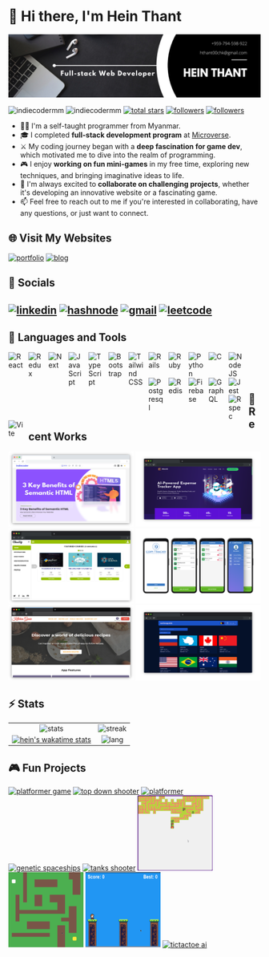# 👋 Hi there, I'm Hein Thant

![Cover photo](cover-banner.png 'Hein Thant')

<p align="left"> 
<img src="https://komarev.com/ghpvc/?username=IndieCoderMM&color=dc143c&style=for-the-badge&label=Views" alt="indiecodermm" />
<img src="https://custom-icon-badges.demolab.com/badge/dynamic/json?logo=fire&logoColor=yellow&color=orange&label=Streak&style=for-the-badge&query=%24.currentStreak.length&url=https%3A%2F%2Fstreak-stats.demolab.com%2F%3Fuser%3DIndieCoderMM%26type%3Djson" alt="indiecodermm" />
<a href="https://github.com/IndieCoderMM?tab=repositories&sort=stargazers"><img alt="total stars" title="Total stars on GitHub" src="https://custom-icon-badges.demolab.com/github/stars/IndieCoderMM?color=55960c&style=for-the-badge&labelColor=488207&logo=star"/></a>
 <a href="https://github.com/IndieCoderMM?tab=followers"><img alt="followers" title="Follow me on Github" src="https://custom-icon-badges.demolab.com/github/followers/IndieCoderMM?color=236ad3&labelColor=1155ba&style=for-the-badge&logo=person-add&label=Follow&logoColor=white"/></a>
 <a href="https://wakatime.com/@da07faa5-4452-4d71-9ea6-6318e12c8883"><img alt="followers" title="Total coding time since Feb 27, 2023" src="https://wakatime.com/badge/user/da07faa5-4452-4d71-9ea6-6318e12c8883.svg?style=for-the-badge"/></a>
</p>
 
- 👨‍🚀 I'm a self-taught programmer from Myanmar.
- 🎓 I completed **full-stack development program** at [Microverse](https://github.com/microverseinc).
- ⚔ My coding journey began with a **deep fascination for game dev**, which motivated me to dive into the realm of programming.
- 🎮 I enjoy **working on fun mini-games** in my free time, exploring new techniques, and bringing imaginative ideas to life.
- 🤝 I'm always excited to **collaborate on challenging projects**, whether it's developing an innovative website or a fascinating game.
- 📫 Feel free to reach out to me if you're interested in collaborating, have any questions, or just want to connect.

## 🌐 Visit My Websites 

<a href="https://heinthantoo.me" target="_blank" rel="noreferrer"><img alt="portfolio" title="My Portfolio" src="https://custom-icon-badges.demolab.com/badge/Portfolio-692be2?style=for-the-badge&logo=rocket&logoColor=white"/></a>
<a href="https://www.indiecoder.tech" target="_blank" rel="noreferrer"><img alt="blog" title="My Blog" src="https://custom-icon-badges.demolab.com/badge/Blog-11a6a6?style=for-the-badge&logo=rss&logoColor=white"/></a>

## 📌 Socials

<a href="https://linkedin.com/in/hthantoo" target="_blank" rel="noreferrer"><img alt="linkedin" title="Connect on LinkedIn" src="https://custom-icon-badges.demolab.com/badge/LinkedIn-0077B5?style=for-the-badge&logo=linkedin&logoColor=white"/></a>
<a href="https://hashnode.com/@Heinthant" target="_blank" rel="noreferrer"><img alt="hashnode" title="Follow me on HashNode" src="https://img.shields.io/badge/Hashnode-2962FF?style=for-the-badge&logo=hashnode&logoColor=white"/></a>
<a href="mailto:hthant00chk@gmail.com" target="_blank" rel="noreferrer"><img alt="gmail" title="Contact Me" src="https://img.shields.io/badge/Gmail-D14836?style=for-the-badge&logo=gmail&logoColor=white"/></a>
<a href="https://leetcode.com/IndieCoderMM/"><img alt="leetcode" title="LeetCode" src="https://img.shields.io/badge/-LeetCode-FFA116?style=for-the-badge&logo=LeetCode&logoColor=black" /></a>
---

## 🧰 Languages and Tools
<!-- Front End  -->
<img align="left" alt="React" width="30px" style="padding-right:10px;" src="https://cdn.jsdelivr.net/gh/devicons/devicon/icons/react/react-original.svg" />
<img align="left" alt="Redux" width="30px" style="padding-right:10px;"  src="https://cdn.jsdelivr.net/gh/devicons/devicon/icons/redux/redux-original.svg" />
<img align="left" alt="Next" width="30px" style="padding-right:10px;" src="https://cdn.jsdelivr.net/gh/devicons/devicon/icons/nextjs/nextjs-original.svg" />
<img align="left" alt="JavaScript" width="30px" style="padding-right:10px;" src="https://cdn.jsdelivr.net/gh/devicons/devicon/icons/javascript/javascript-plain.svg" />
<img align="left" alt="TypeScript" width="30px" style="padding-right:10px;" src="https://cdn.jsdelivr.net/gh/devicons/devicon/icons/typescript/typescript-original.svg" />
<img align="left" alt="Bootstrap" width="30px" style="padding-right:10px;" src="https://cdn.jsdelivr.net/gh/devicons/devicon/icons/bootstrap/bootstrap-original.svg" />
<img align="left" alt="Tailwind CSS" width="30px" style="padding-right:10px;" src="https://cdn.jsdelivr.net/gh/devicons/devicon/icons/tailwindcss/tailwindcss-plain.svg" />

<!-- Back End -->
<img align="left" alt="Rails" width="30px" style="padding-right:10px;" src="https://cdn.jsdelivr.net/gh/devicons/devicon/icons/rails/rails-plain.svg" />
<img align="left" alt="Ruby" width="30px" style="padding-right:10px;" src="https://cdn.jsdelivr.net/gh/devicons/devicon/icons/ruby/ruby-original.svg" />
<img align="left" alt="Python" width="30px" style="padding-right:10px;" src="https://cdn.jsdelivr.net/gh/devicons/devicon/icons/python/python-original.svg" />
<img align="left" alt="C" width="30px" style="padding-right:10px;" src="https://cdn.jsdelivr.net/gh/devicons/devicon/icons/c/c-original.svg" />
<img align="left" alt="NodeJS" width="30px" style="padding-right:10px;" src="https://cdn.jsdelivr.net/gh/devicons/devicon/icons/nodejs/nodejs-original.svg" />
<img align="left" alt="Postgresql" width="30px" style="padding-right:10px;" src="https://cdn.jsdelivr.net/gh/devicons/devicon/icons/postgresql/postgresql-original.svg" />
<img align="left" alt="Redis" width="30px" style="padding-right:10px;" src="https://cdn.jsdelivr.net/gh/devicons/devicon/icons/redis/redis-original.svg" />
<img align="left" alt="Firebase" width="30px" style="padding-right:10px;" src="https://cdn.jsdelivr.net/gh/devicons/devicon/icons/firebase/firebase-plain.svg" />  
<img align="left" alt="GraphQL" width="30px" style="padding-right:10px;" src="https://cdn.jsdelivr.net/gh/devicons/devicon/icons/graphql/graphql-plain.svg" />  

<!-- Tools -->
<img align="left" alt="Jest" width="30px" style="padding-right:10px;"  src="https://cdn.jsdelivr.net/gh/devicons/devicon/icons/jest/jest-plain.svg" />
<img align="left" alt="Rspec" width="30px" style="padding-right:10px;" src="https://cdn.jsdelivr.net/gh/devicons/devicon/icons/rspec/rspec-original.svg" />
<img align="left" alt="Vite" width="30px" style="padding-right:10px;" src="https://raw.githubusercontent.com/danielcranney/readme-generator/main/public/icons/skills/vite-colored.svg" />
<br/><br/><br/>

## 🚀 Recent Works
<div width="100%" align="left">
 <a href="https://github.com/IndieCoderMM/indiecoder-blog" target="_blank" rel="noreferrer"><img src="https://raw.githubusercontent.com/IndieCoderMM/indiecoder-blog/main/app_screenshot.png" alt="Personal Blog" title="Blog Website Built with Next.js" width="250" height="150"></a>
 <a href="https://github.com/IndieCoderMM/dev-hub/tree/billio-landing" target="_blank" rel="noreferrer"><img src="https://raw.githubusercontent.com/IndieCoderMM/dev-hub/billio-landing/screenshot.png" alt="Modern landing page with Next.js" title="Billio AI-powered Expense Tracker" width="250" height="150"></a>
 <a href="https://github.com/IndieCoderMM/e-learning-academy" target="_blank" rel="noreferrer"><img src="https://raw.githubusercontent.com/IndieCoderMM/e-learning-academy/dev/app_screenshot1.png" alt="ELearning App" title="ClassUp" width=250 height=150></a>
 <a href="https://github.com/IndieCoderMM/coin-trackr" target="_blank" rel="noreferrer"><img src="https://raw.githubusercontent.com/IndieCoderMM/coin-trackr/dev/app_mock_ups.png" alt="Budget App" title="Coin Trackr" width=250 height=150></a>
  <a href="https://github.com/tobuya/kitchen-genie" target="_blank" rel="noreferrer"><img src="https://raw.githubusercontent.com/tobuya/kitchen-genie/dev/kitchen_genie.png" alt="Recipe App" title="Kitchen Genie" width=250 height=150></a>
 <a href="https://github.com/IndieCoderMM/nation-guide" target="_blank" rel="noreferrer"><img src="https://raw.githubusercontent.com/IndieCoderMM/nation-guide/main/app_screenshot.png" alt="nation guide" title="Nation Guide" width="250" height="150"></a>
</div>

## ⚡ Stats

| | |
| :---: | :---: |
| ![stats](https://github-readme-stats.vercel.app/api?username=indiecodermm&show_icons=true&theme=dracula&rank_icon=percentile&show=reviews&hide=contribs&hide_title=true) | ![streak](https://github-readme-streak-stats.herokuapp.com/?user=indiecodermm&theme=dracula) | 
| [![hein's wakatime stats](https://github-readme-stats.vercel.app/api/wakatime?username=hein&langs_count=5&theme=dracula)](https://github.com/anuraghazra/github-readme-stats) | ![lang](https://github-readme-stats.vercel.app/api/top-langs?username=indiecodermm&show_icons=true&locale=en&layout=compact&theme=dracula&langs_count=5) |

  
## 🎮 Fun Projects
<div width="100%" align="left">
 <a href="https://github.com/IndieCoderMM/penguin-dash" target="_blank" rel="noreferrer"><img src="https://github.com/IndieCoderMM/penguin-dash/blob/main/penguin-dash-demo.gif" alt="platformer game" width=250 height="150"/></a>
 <a href="https://github.com/IndieCoderMM/zombie-land" target="_blank" rel="noreferrer"><img src="https://github.com/IndieCoderMM/zombie-land/blob/master/screenshots/demo-gameplay.gif" alt="top down shooter" width=250 height="150"/></a>
 <a href="https://github.com/IndieCoderMM/platformer-raylib" target="_blank" rel="noreferrer"><img src="https://github.com/IndieCoderMM/platformer-raylib/blob/master/screenshots/demo_gameplay00.gif" alt="platformer" width=250 height=150/></a>
</div>

<div width="100%" align="left">
 <a href="https://github.com/IndieCoderMM/space-odyssey" target="_blank" rel="noreferrer"><img src="https://github.com/IndieCoderMM/space-odyssey/blob/main/demo.gif" alt="genetic spaceships" width="150" height="150"/></a>
 <a href="https://github.com/IndieCoderMM/steel-warriors" target="_blank" rel="noreferrer"><img src="https://github.com/IndieCoderMM/steel-warriors/blob/main/demo_gameplay.gif" alt="tanks shooter" width="150" height="150"/></a>
  <a href="https://github.com/IndieCoderMM/algo-lab/tree/master/Map-generator" target="_blank" rel="noreferrer"><img src="https://github.com/IndieCoderMM/algo-lab/blob/master/Map-generator/wfc_demo.gif" alt="map generator" width="150" height="150"/></a>
 <a href="https://github.com/IndieCoderMM/algo-lab/tree/master/Path-finder" target="_blank" rel="noreferrer"><img src="https://github.com/IndieCoderMM/algo-lab/blob/master/Path-finder/astar-demo.gif" alt="path finder" width="150" height="150"/></a>
 <a href="https://github.com/IndieCoderMM/BridgeHero-TurtleGame" target="_blank" rel="noreferrer"><img src="https://github.com/IndieCoderMM/BridgeHero-TurtleGame/blob/master/screenshots/demo-gameplay.gif" alt="bridge hero" width="150" height="150"/></a>
  <a href="https://github.com/IndieCoderMM/tictactoe-ai" target="_blank" rel="noreferrer"><img src="https://github.com/IndieCoderMM/tictactoe-ai/blob/master/tictactoe_demo.gif" alt="tictactoe ai" width="150" height="150"/></a>
</div>
